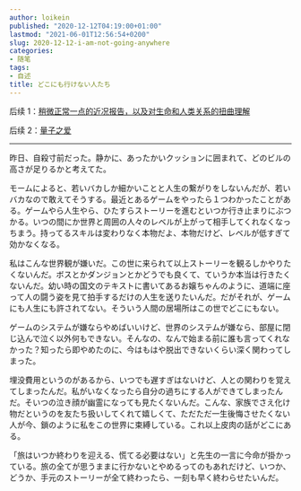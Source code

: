 ```yaml
---
author: loikein
published: "2020-12-12T04:19:00+01:00"
lastmod: "2021-06-01T12:56:54+0200"
slug: 2020-12-12-i-am-not-going-anywhere
categories:
- 随笔
tags:
- 自述
title: どこにも行けない人たち
---
```

后续 1：[稍微正常一点的近况报告，以及对生命和人类关系的扭曲理解](/posts/2020-12-28-how-things-have-been-but-less-pessimistic/)

后续 2：[量子之爱](/posts/2021-04-13-quantum-love/)

***

昨日、自殺寸前だった。静かに、あったかいクッションに囲まれて、どのビルの高さが足りるかと考えてた。

モームによると、若いバカしか細かいことと人生の繋がりをしないんだが、若いバカなので敢えてそうする。最近とあるゲームをやったら１つわかったことがある。ゲームやら人生やら、ひたすらストーリーを進むといつか行き止まりにぶつかる。いつの間にか世界と周囲の人々のレベルが上がって相手してくれなくなっちまう。持ってるスキルは変わりなく本物だよ、本物だけど、レベルが低すぎて効かなくなる。

私はこんな世界観が嫌いだ。この世に来られて以上ストーリーを観るしかやりたくないんだ。ボスとかダンジョンとかどうでも良くて、ていうか本当は行きたくないんだ。幼い時の国文のテキストに書いてあるお嬢ちゃんのように、道端に座って人の闘う姿を見て拍手するだけの人生を送りたいんだ。だがそれが、ゲームにも人生にも許されてない。そういう人間の居場所はこの世でどこにもない。

ゲームのシステムが嫌ならやめばいいけど、世界のシステムが嫌なら、部屋に閉じ込んで泣く以外何もできない。そんなの、なんで始まる前に誰も言ってくれなかった？知ったら即やめたのに、今はもはや脱出できないくらい深く関わってしまった。

埋没費用というのがあるから、いつでも遅すぎはないけど、人との関わりを覚えてしまったんだ。私がいなくなったら自分の過ちにする人ができてしまったんだ。そいつの泣き顔が幽霊になっても見たくないんだ。こんな、家族でさえ化け物だというのを友たち扱いしてくれて嬉しくて、ただただ一生後悔させたくない人が今、鎖のように私をこの世界に束縛している。これ以上皮肉の話がどこにある。

「旅はいつか終わりを迎える、慌てる必要はない」と先生の一言に今命が掛かっている。旅の全てが思うままに行かないとやめるってのもあれだけど、いつか、どうか、手元のストーリーが全て終わったら、一刻も早く終わらせたいんだ。
